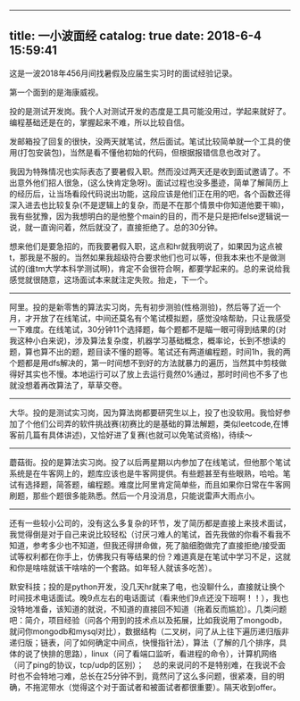
---
title: 一小波面经
catalog: true
date: 2018-6-4 15:59:41
---

这是一波2018年456月间找暑假及应届生实习时的面试经验记录。<!--more-->

第一个面到的是海康威视。

投的是测试开发岗。我个人对测试开发的态度是工具可能没用过，学起来就好了。编程基础还是在的，掌握起来不难，所以比较自信。

发邮箱投了回复的很快，没两天就笔试，然后面试。笔试比较简单就一个工具的使用(打包安装包)，当然是看不懂他初始的代码，但根据报错信息也改对了。

我因为特殊情况也实际表态了要暑假入职。然而没过两天还是收到面试邀请了。不出意外他们招人很急，(这么快肯定急呀)。面试过程也没多墨迹，简单了解简历上的经历后，让当场看段代码说出功能，这段应该是他们正在用的吧，各个函数还得深入进去也比较复杂(不是逻辑上的复杂，而是不在那个情景中你知道他要干嘛)，我有些犹豫，因为我想明白的是他整个main的目的，而不是只是把ifelse逻辑说一说，就一直询问着，然后就没了，直接拒绝了。总的30分钟。

想来他们是要急招的，而我要暑假入职，这点和hr就我明说了，如果因为这点被t，那我是不服的。当然如果我超级符合要求他们也可以等，但我本来也不是做测试的(谁tm大学本科学测试啊)，肯定不会很符合啊，都要学起来的。总的来说给我感觉就很随意，这场面试本来就注定失败。抬走，下一个。

<hr />

阿里。投的是新零售的算法实习岗，先有初步测验(性格测验)，然后等了近一个月，才开放了在线笔试，中间还莫名有个笔试模拟题，感觉没啥帮助，只让我感受一下难度。在线笔试，30分钟11个选择题，每个题都不是瞄一眼可得到结果的(对我这种小白来说)，涉及算法复杂度，机器学习基础概念，概率论，长到不想读的题，算也算不出的题，题目读不懂的题等。笔试还有两道编程题，时间1h，我的两个题都是用dfs解决的，第一时间想不到好的方法就暴力的遍历，当然其中剪枝做得好其实也不慢。本地运行可以了放上去运行竟然0%通过，那时时间也不多了也就没想着再改算法了，草草交卷。

<hr />

大华。投的是测试实习岗，因为算法岗都要研究生以上，投了也没软用。我恰好参加了个他们公司弄的软件挑战赛(初赛比的是基础的算法解题，类似leetcode,在博客前几篇有具体讲述)，又恰好进了复赛(也就可以免笔试资格)，待续～

<hr />

蘑菇街。投的是算法实习岗。投了以后两星期以内参加了在线笔试，但他那个笔试系统是在牛客网上的，题库应该也是牛客网提供。有些题甚至有些眼熟，哈哈。笔试有选择题，简答题，编程题。难度比阿里肯定简单些，而且如果你日常在牛客网刷题，那些个题很多能熟悉。然后一个月没消息，只能说雷声大雨点小。

<hr />

还有一些较小公司的，没有这么多复杂的环节，发了简历都是直接上来技术面试，我觉得倒是对于自己来说比较轻松（讨厌刁难人的笔试，首先我做的你看不看我不知道，参考多少也不知道，但我还得拼命做，死了脑细胞做完了直接拒绝/接受面试等权利都在你手上，仿佛我只有等结果的份？难道真是在笔试中学习不足，这就和你是啥啥就该干啥啥的一个套路。如年轻人就该多吃苦）。

默安科技；投的是python开发，没几天hr就来了电，也没聊什么，直接就让换个时间技术电话面试。晚9点左右的电话面试（看来他们9点还没下班啊！！），我也没特地准备，该知道的就说，不知道的直接回不知道（拖着反而尴尬）。几类问题吧：简介，项目经验（问各个用到的技术点以及拓展，比如我说用了mongodb，就问你mongodb和mysql对比），数据结构（二叉树，问了从上往下遍历递归版非递归版；链表，问了如何确定中间点，快慢指针法），算法（了解的几个排序，具体的说了快排的思路），linux（问了看端口监听，看进程的命令），计算机网络（问了ping的协议，tcp/udp的区别）；    总的来说问的不是特别难，在我说不会时也不会特地刁难，总长在25分钟不到，竟然问了这么多问题，很紧凑，目的明确，不拖泥带水（觉得这个对于面试者和被面试者都很重要）。隔天收到offer。
